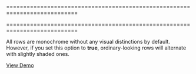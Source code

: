 ===========================================================================
<!--handmade--><!--/handmade-->
<!--merge--><!--/merge-->
===========================================================================

<!--fullDescription-->
All rows are monochrome without any visual distinctions by default. However, if you set this option to **true**, ordinary-looking rows will alternate with slightly shaded ones.

<a href="/Demos/WidgetsGallery/Demo/DataGrid/Appearance/jQuery/Light/" class="button orange small fix-width-155" style="margin-right: 20px;" target="_blank">View Demo</a>
<!--/fullDescription-->